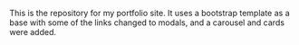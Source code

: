 This is the repository for my portfolio site. It uses a bootstrap template as a base with some of the links changed to modals, and a carousel and cards were added.
